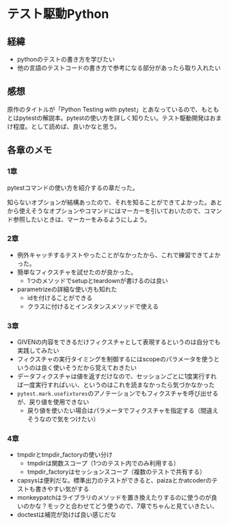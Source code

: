 # テスト駆動Python

## 経緯

- pythonのテストの書き方を学びたい
- 他の言語のテストコードの書き方で参考になる部分があったら取り入れたい

## 感想

原作のタイトルが「Python Testing with pytest」とあなっているので、もともとはpytestの解説本。pytestの使い方を詳しく知りたい。テスト駆動開発はおまけ程度。として読めば、良いかなと思う。

## 各章のメモ

### 1章

pytestコマンドの使い方を紹介するの章だった。

知らないオプションが結構あったので、それを知ることができてよかった。あとから使えそうなオプションやコマンドにはマーカーを引いておいたので、コマンド参照したいときは、マーカーをみるようにしよう。

### 2章

- 例外キャッチするテストやったことがなかったから、これで練習できてよかった。
- 簡単なフィクスチャを試せたのが良かった。
  - 1つのメソッドでsetupとteardownが書けるのは良い
- parametrizeの詳細な使い方も知れた
  - idを付けることができる
  - クラスに付けるとインスタンスメソッドで使える

### 3章

- GIVENの内容をできるだけフィクスチャとして表現するというのは自分でも実践してみたい
- フィクスチャの実行タイミングを制御するにはscopeのパラメータを使うというのは良く使いそうだから覚えておきたい
- データフィクスチャは値を返すだけなので、セッションごとに1度実行すれば一度実行すればいい、というのはこれを読まなかったら気づかなかった
- `pytest.mark.usefixtures`のアノテーションでもフィクスチャを呼び出せるが、戻り値を使用できない
  - 戻り値を使いたい場合はパラメータでフィクスチャを指定する（間違えそうなので気をつけたい）

### 4章

- tmpdirとtmpdir_factoryの使い分け
  - tmpdirは関数スコープ（1つのテスト内でのみ利用する）
  - tmpdir_factoryはセッションスコープ（複数のテストで共有する）
- capsysは便利だな。標準出力のテストができると、paizaとかatcoderのテストも書きやすい気がする
- monkeypatchはライブラリのメソッドを置き換えたりするのに使うのが良いのかな？モックと合わせてどう使うので、7章でちゃんと見ていきたい、
- doctestは補完が効けば良い感じだな

